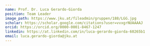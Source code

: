 ```yaml
---
name: Prof. Dr. Luca Gerardo-Giorda
position: Team Leader
image_path: https://www.jku.at/fileadmin/gruppen/188/LGG.jpg
scholar: https://scholar.google.com/citations?user=vvxgrNUAAAAJ
orcid: https://orcid.org/0000-0001-8467-1247
linkedin: https://at.linkedin.com/in/luca-gerardo-giorda-60265b1
email: luca.gerardo-giorda@jku.at
---
```

